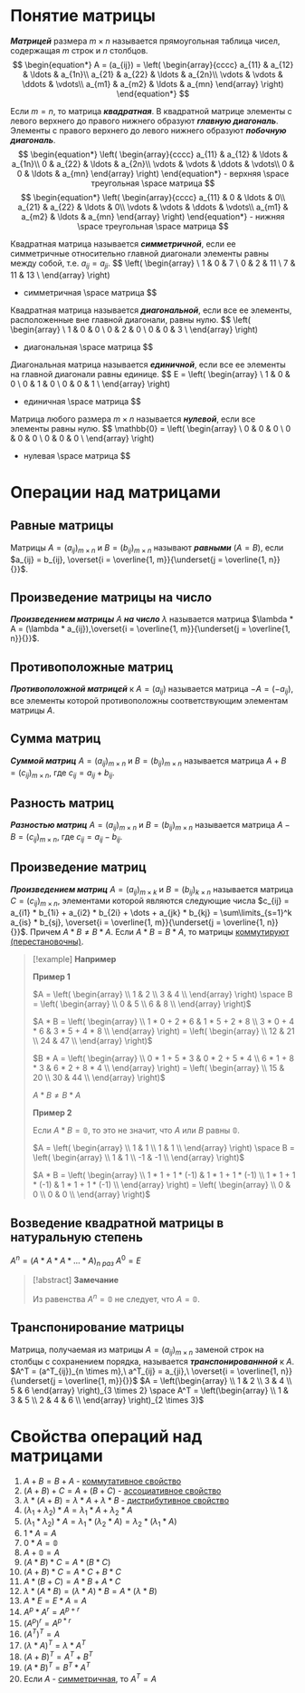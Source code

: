 # Понятие матрицы

***Матрицей*** размера $m \times n$ называется прямоугольная таблица чисел, содержащая $m$ строк и $n$ столбцов.
$$
\begin{equation*}
A = (a_{ij}) = \left(
\begin{array}{cccc}
a_{11} & a_{12} & \ldots & a_{1n}\\
a_{21} & a_{22} & \ldots & a_{2n}\\
\vdots & \vdots & \ddots & \vdots\\
a_{m1} & a_{m2} & \ldots & a_{mn}
\end{array}
\right)
\end{equation*}
$$

Если $m = n$, то матрица ***квадратная***.
В квадратной матрице элементы с левого верхнего до правого нижнего образуют ***главную диагональ***. Элементы с правого верхнего до левого нижнего образуют ***побочную диагональ***.
$$
\begin{equation*}
\left(
\begin{array}{cccc}
a_{11} & a_{12} & \ldots & a_{1n}\\
0 & a_{22} & \ldots & a_{2n}\\
\vdots & \vdots & \ddots & \vdots\\
0 & 0 & \ldots & a_{mn}
\end{array}
\right)
\end{equation*} - верхняя \space треугольная \space матрица
$$
$$
\begin{equation*}
\left(
\begin{array}{cccc}
a_{11} & 0 & \ldots & 0\\
a_{21} & a_{22} & \ldots & 0\\
\vdots & \vdots & \ddots & \vdots\\
a_{m1} & a_{m2} & \ldots & a_{mn}
\end{array}
\right)
\end{equation*} - нижняя \space треугольная \space матрица
$$

Квадратная матрица называется ***симметричной***, если ее симметричные относительно главной диагонали элементы равны между собой, т.е. $a_{ij} = a_{ji}$.
$$
\left(
\begin{array} \\
1 & 0 & 7 \\
0 & 2 & 11 \\
7 & 11 & 13 \\
\end{array}
\right)
- симметричная \space матрица
$$

Квадратная матрица называется ***диагональной***, если все ее элементы, расположенные вне главной диагонали, равны нулю.
$$
\left(
\begin{array} \\
1 & 0 & 0 \\
0 & 2 & 0 \\
0 & 0 & 3 \\
\end{array}
\right)
- диагональная \space матрица
$$

Диагональная матрица называется ***единичной***, если все ее элементы на главной диагонали равны единице.
$$
E = \left(
\begin{array} \\
1 & 0 & 0 \\
0 & 1 & 0 \\
0 & 0 & 1 \\
\end{array}
\right)
- единичная \space матрица
$$

Матрица любого размера $m \times n$ называется ***нулевой***, если все элементы равны нулю.
$$
\mathbb{0} = \left(
\begin{array} \\
0 & 0 & 0 \\
0 & 0 & 0 \\
0 & 0 & 0 \\
\end{array}
\right)
- нулевая \space матрица
$$
# Операции над матрицами
## Равные матрицы

Матрицы $A = (a_{ij})_{m \times n}$ и $B = (b_{ij})_{m \times n}$ называют ***равными*** $(A = B)$, если $a_{ij} = b_{ij}, \overset{i = \overline{1, m}}{\underset{j = \overline{1, n}}{}}$.
## Произведение матрицы на число

***Произведением матрицы*** $A$ ***на число*** $\lambda$ называется матрица $\lambda * A = (\lambda * a_{ij}),\overset{i = \overline{1, m}}{\underset{j = \overline{1, n}}{}}$.
## Противоположные матриц

***Противоположной матрицей*** к $A = (a_{ij})$ называется матрица $-A = (-a_{ij})$, все элементы которой противоположны соответствующим элементам матрицы $A$.
## Сумма матриц

***Суммой матриц*** $A = (a_{ij})_{m \times n}$ и $B = (b_{ij})_{m \times n}$ называется матрица $A + B = (c_{ij})_{m \times n}$, где $c_{ij} = a_{ij} + b_{ij}$.
## Разность матриц

***Разностью матриц*** $A = (a_{ij})_{m \times n}$ и $B = (b_{ij})_{m \times n}$ называется матрица $A - B = (c_{ij})_{m \times n}$, где $c_{ij} = a_{ij} - b_{ij}$.
## Произведение матриц

***Произведением матриц*** $A = (a_{ij})_{m \times k}$ и $B = (b_{ij})_{k \times n}$ называется матрица $C = (c_{ij})_{m \times n}$, элементами которой являются следующие числа $c_{ij} = a_{i1} * b_{1i} + a_{i2} * b_{2i} + \dots + a_{jk} * b_{kj} = \sum\limits_{s=1}^k a_{is} * b_{sj}, \overset{i = \overline{1, m}}{\underset{j = \overline{1, n}}{}}$.
Причем $A * B \neq B * A$.
Если $A * B = B * A$, то матрицы <u>коммутируют (перестановочны)</u>.

>[!example] **Например**
>
>**Пример 1**
>
>$A = \left(
>\begin{array} \\
>1 & 2 \\
>3 & 4 \\
>\end{array}
>\right)
>\space
>B = \left(
>\begin{array} \\
>0 & 5 \\
>6 & 8 \\
>\end{array}
>\right)$
>
>$A * B = \left(
>\begin{array} \\
>1 * 0 + 2 * 6 & 1 * 5 + 2 * 8 \\
>3 * 0 + 4 * 6 & 3 * 5 + 4 * 8 \\
>\end{array}
>\right) = \left(
>\begin{array} \\
>12 & 21 \\
>24 & 47 \\
>\end{array}
>\right)$
>
>$B * A = \left(
>\begin{array} \\
>0 * 1 + 5 * 3 & 0 * 2 + 5 * 4 \\
>6 * 1 + 8 * 3 & 6 * 2 + 8 * 4 \\
>\end{array}
>\right) = \left(
>\begin{array} \\
>15 & 20 \\
>30 & 44 \\
>\end{array}
>\right)$
>
>$A * B \neq B * A$
>
>**Пример 2**
>
>Если $A * B = \mathbb{0}$, то это не значит, что $A$ или $B$ равны $\mathbb{0}$.
>
>$A = \left(
>\begin{array} \\
>1 & 1 \\
>1 & 1 \\
>\end{array}
>\right)
>\space
>B = \left(
>\begin{array} \\
>1 & 1 \\
>-1 & -1 \\
>\end{array}
>\right)$
>
>$A * B = \left(
>\begin{array} \\
>1 * 1 + 1 * (-1) & 1 * 1 + 1 * (-1) \\
>1 * 1 + 1 * (-1) & 1 * 1 + 1 * (-1) \\
>\end{array}
>\right) = \left(
>\begin{array} \\
>0 & 0 \\
>0 & 0 \\
>\end{array}
>\right)$
## Возведение квадратной матрицы в натуральную степень

$A^n = (A * A * A * \dots * A)_{n \ раз}$
$A^0 = E$

>[!abstract] **Замечание**
>
>Из равенства $A^n = \mathbb{0}$ не следует, что $A = \mathbb{0}$.
## Транспонирование матрицы

Матрица, получаемая из матрицы $A = (a_{ij})_{m \times n}$ заменой строк на столбцы с сохранением порядка, называется ***транспонированнной*** к $A$.
$A^T = (a^T_{ij})_{n \times m},\ a^T_{ij} = a_{ji},\ \overset{i = \overline{1, n}}{\underset{j = \overline{1, m}}{}}$
$A = \left(\begin{array} \\ 1 & 2 \\ 3 & 4 \\ 5 & 6 \end{array} \right)_{3 \times 2} \space A^T = \left(\begin{array} \\ 1 & 3 & 5 \\ 2 & 4 & 6 \\ \end{array} \right)_{2 \times 3}$
# Свойства операций над матрицами

1) $A + B = B + A$ - <u>коммутативное свойство</u>
2) $(A + B) + C = A + (B + C)$ - <u>ассоциативное свойство</u>
3) $\lambda * (A + B) = \lambda * A + \lambda * B$ - <u>дистрибутивное свойство</u>
4) $(\lambda_{1} + \lambda_{2}) * A = \lambda_{1} * A + \lambda_{2} * A$
5) $(\lambda_{1} * \lambda_{2}) * A = \lambda_{1} * (\lambda_{2} * A) = \lambda_{2} * (\lambda_{1} * A)$
6) $1 * A = A$
7) $0 * A = \mathbb{0}$
8) $A + \mathbb{0} = A$
9) $(A * B) * C = A * (B * C)$
10) $(A + B) * C = A * C + B * C$
11) $A * (B + C) = A * B + A * C$
12) $\lambda * (A * B) = (\lambda * A) * B = A * (\lambda * B)$
13) $A * E = E * A = A$
14) $A^p * A^r = A^{p + r}$
15) $(A^p)^r = A^{p*r}$
16) $(A^T)^T = A$
17) $(\lambda*A)^T = \lambda * A^T$
18) $(A + B)^T = A^T + B^T$
19) $(A * B)^T = B^T * A^T$
20) Если $A$ - <u>симметричная</u>, то $A^T = A$
